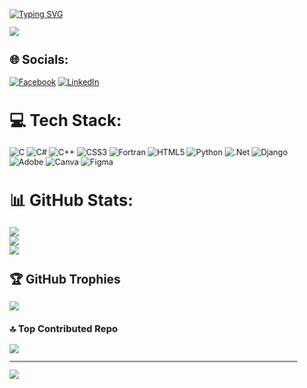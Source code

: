 [![Typing SVG](https://readme-typing-svg.demolab.com?font=Arial&size=23&letterSpacing=&pause=1000&color=5A67CA&center=true&vCenter=true&width=435&lines=%F0%9D%97%9B%F0%9D%97%B2%F0%9D%98%86+%F0%9D%97%A7%F0%9D%97%B5%F0%9D%97%B2%F0%9D%97%BF%F0%9D%97%B2!%F0%9F%99%8B%E2%80%8D%E2%99%82%EF%B8%8F+%F0%9D%97%A7%F0%9D%97%B5%F0%9D%97%B6%F0%9D%98%80+%F0%9D%97%B6%F0%9D%98%80+%F0%9D%97%A1%F0%9D%97%AE%F0%9D%98%84%F0%9D%97%BF%F0%9D%97%BC%F0%9D%98%80%F0%9D%97%B2%F0%9F%91%A8%E2%80%8D%F0%9F%92%BB;%F0%9D%97%9C'%F0%9D%97%BA+%F0%9D%97%B2%F0%9D%97%BA%F0%9D%97%AF%F0%9D%97%BF%F0%9D%97%AE%F0%9D%97%B0%F0%9D%97%B6%F0%9D%97%BB%F0%9D%97%B4+%F0%9D%98%81%F0%9D%97%B5%F0%9D%97%B2+%F0%9D%97%B7%F0%9D%97%BC%F0%9D%98%82%F0%9D%97%BF%F0%9D%97%BB%F0%9D%97%B2%F0%9D%98%86+%F0%9D%97%AE%F0%9D%97%B5%F0%9D%97%B2%F0%9D%97%AE%F0%9D%97%B1+%F0%9D%97%BC%F0%9D%97%B3+%F0%9D%97%BA%F0%9D%97%B2+%F0%9F%9A%B6%E2%80%8D%E2%99%82%EF%B8%8F;%F0%9D%97%A7%F0%9D%97%B5%F0%9D%97%B2%F0%9D%97%BF%F0%9D%97%B2'%F0%9D%98%80+%F0%9D%97%BD%F0%9D%97%B9%F0%9D%97%B2%F0%9D%97%BB%F0%9D%98%81%F0%9D%98%86+%F0%9D%98%81%F0%9D%97%BC+%F0%9D%97%B9%F0%9D%97%B2%F0%9D%97%AE%F0%9D%97%BF%F0%9D%97%BB+%F0%9F%92%8E)](https://git.io/typing-svg)

![](https://scontent.fdac134-1.fna.fbcdn.net/v/t39.30808-6/455044456_1020344230003247_6492203427983725345_n.jpg?_nc_cat=110&ccb=1-7&_nc_sid=127cfc&_nc_ohc=giWlEWl8x0oQ7kNvgHJttkC&_nc_ht=scontent.fdac134-1.fna&oh=00_AYABkEMONWIHQF9cyKf2fB9v2TiD7DaGI3-3NndYc2T2TA&oe=66C1B4CF)



## 🌐 Socials:
[![Facebook](https://img.shields.io/badge/Facebook-%231877F2.svg?logo=Facebook&logoColor=white)](https://facebook.com/md.nawroseislam.5) [![LinkedIn](https://img.shields.io/badge/LinkedIn-%230077B5.svg?logo=linkedin&logoColor=white)](https://linkedin.com/in/in/md-nawrose-060650322) 

# 💻 Tech Stack:
![C](https://img.shields.io/badge/c-%2300599C.svg?style=for-the-badge&logo=c&logoColor=white) ![C#](https://img.shields.io/badge/c%23-%23239120.svg?style=for-the-badge&logo=csharp&logoColor=white) ![C++](https://img.shields.io/badge/c++-%2300599C.svg?style=for-the-badge&logo=c%2B%2B&logoColor=white) ![CSS3](https://img.shields.io/badge/css3-%231572B6.svg?style=for-the-badge&logo=css3&logoColor=white) ![Fortran](https://img.shields.io/badge/Fortran-%23734F96.svg?style=for-the-badge&logo=fortran&logoColor=white) ![HTML5](https://img.shields.io/badge/html5-%23E34F26.svg?style=for-the-badge&logo=html5&logoColor=white) ![Python](https://img.shields.io/badge/python-3670A0?style=for-the-badge&logo=python&logoColor=ffdd54) ![.Net](https://img.shields.io/badge/.NET-5C2D91?style=for-the-badge&logo=.net&logoColor=white) ![Django](https://img.shields.io/badge/django-%23092E20.svg?style=for-the-badge&logo=django&logoColor=white) ![Adobe](https://img.shields.io/badge/adobe-%23FF0000.svg?style=for-the-badge&logo=adobe&logoColor=white) ![Canva](https://img.shields.io/badge/Canva-%2300C4CC.svg?style=for-the-badge&logo=Canva&logoColor=white) ![Figma](https://img.shields.io/badge/figma-%23F24E1E.svg?style=for-the-badge&logo=figma&logoColor=white)
# 📊 GitHub Stats:
![](https://github-readme-stats.vercel.app/api?username=MdNawrose&theme=dark&hide_border=false&include_all_commits=false&count_private=false)<br/>
![](https://github-readme-streak-stats.herokuapp.com/?user=MdNawrose&theme=dark&hide_border=false)<br/>
![](https://github-readme-stats.vercel.app/api/top-langs/?username=MdNawrose&theme=dark&hide_border=false&include_all_commits=false&count_private=false&layout=compact)

## 🏆 GitHub Trophies
![](https://github-profile-trophy.vercel.app/?username=MdNawrose&theme=radical&no-frame=false&no-bg=false&margin-w=4)

### 🔝 Top Contributed Repo
![](https://github-contributor-stats.vercel.app/api?username=MdNawrose&limit=5&theme=dark&combine_all_yearly_contributions=true)

---
[![](https://visitcount.itsvg.in/api?id=MdNawrose&icon=0&color=0)](https://visitcount.itsvg.in)

<!-- Proudly created with GPRM ( https://gprm.itsvg.in ) -->













